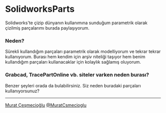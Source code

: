 # SolidworksParts
Solidworks'te çizip dünyanın kullanımına sunduğum parametrik olarak çizilmiş parçalarımı burada paylaşıyorum.

### Neden?
Sürekli kullandığım parçaları parametrik olarak modelliyorum ve tekrar tekrar kullanıyorum. Burası hem kendim için arşiv niteliği taşıyor hem benim kullandığım parçaları kullanacaklar için kolaylık sağlamış oluyorum.

### Grabcad, TracePartOnline vb. siteler varken neden burası?
Benzer şeyleri orada da bulabilirsiniz. Siz neden buradaki parçaları kullanıyorsunuz?

---

[Murat Çeşmecioğlu](http://murat.cesmecioglu.net)
[@MuratCsmecioglu](http://twitter.com/muratcsmecioglu)
